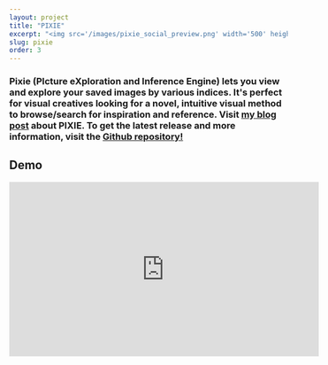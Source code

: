 ```yaml
---
layout: project
title: "PIXIE"
excerpt: "<img src='/images/pixie_social_preview.png' width='500' height='auto'>"
slug: pixie
order: 3
---
```

### Pixie (PIcture eXploration and Inference Engine) lets you view and explore your saved images by various indices. It's perfect for visual creatives looking for a novel, intuitive visual method to browse/search for inspiration and reference. Visit [my blog post](https://sidvenkatayogi.github.io/posts/2025/07/20/) about PIXIE. To get the latest release and more information, visit the [Github repository!](https://github.com/sidvenkatayogi/pixie)

## Demo
<iframe width="560" height="315" src="https://www.youtube.com/embed/1uvD84H6gYE?si=GXC_DuWDxn5b5y3y" title="YouTube video player" frameborder="0" allow="accelerometer; autoplay; clipboard-write; encrypted-media; gyroscope; picture-in-picture; web-share" referrerpolicy="strict-origin-when-cross-origin" allowfullscreen></iframe>